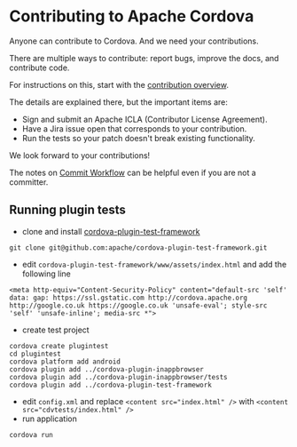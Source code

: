 <!--
#
# Licensed to the Apache Software Foundation (ASF) under one
# or more contributor license agreements.  See the NOTICE file
# distributed with this work for additional information
# regarding copyright ownership.  The ASF licenses this file
# to you under the Apache License, Version 2.0 (the
# "License"); you may not use this file except in compliance
# with the License.  You may obtain a copy of the License at
#
# http://www.apache.org/licenses/LICENSE-2.0
#
# Unless required by applicable law or agreed to in writing,
# software distributed under the License is distributed on an
# "AS IS" BASIS, WITHOUT WARRANTIES OR CONDITIONS OF ANY
#  KIND, either express or implied.  See the License for the
# specific language governing permissions and limitations
# under the License.
#
-->

# Contributing to Apache Cordova

Anyone can contribute to Cordova. And we need your contributions.

There are multiple ways to contribute: report bugs, improve the docs, and
contribute code.

For instructions on this, start with the
[contribution overview](http://cordova.apache.org/contribute/).

The details are explained there, but the important items are:

- Sign and submit an Apache ICLA (Contributor License Agreement).
- Have a Jira issue open that corresponds to your contribution.
- Run the tests so your patch doesn't break existing functionality.

We look forward to your contributions!

The notes on [Commit Workflow](https://github.com/apache/cordova-coho/blob/master/docs/committer-workflow.md#commit-workflow) can be helpful even if you are not a committer.

## Running plugin tests

* clone and install [cordova-plugin-test-framework](https://github.com/apache/cordova-plugin-test-framework)

```
git clone git@github.com:apache/cordova-plugin-test-framework.git
```

* edit ```cordova-plugin-test-framework/www/assets/index.html``` and add the following line

```
<meta http-equiv="Content-Security-Policy" content="default-src 'self' data: gap: https://ssl.gstatic.com http://cordova.apache.org http://google.co.uk https://google.co.uk 'unsafe-eval'; style-src 'self' 'unsafe-inline'; media-src *">
```

* create test project

```
cordova create plugintest
cd plugintest
cordova platform add android
cordova plugin add ../cordova-plugin-inappbrowser
cordova plugin add ../cordova-plugin-inappbrowser/tests
cordova plugin add ../cordova-plugin-test-framework
```

* edit ```config.xml``` and replace ```<content src="index.html" />``` with ```<content src="cdvtests/index.html" />```
* run application

```
cordova run
```
